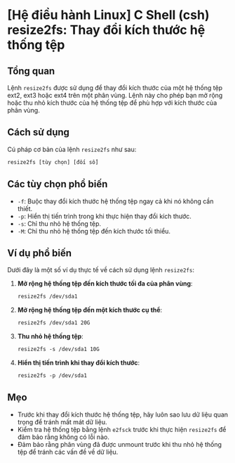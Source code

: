 # [Hệ điều hành Linux] C Shell (csh) resize2fs: Thay đổi kích thước hệ thống tệp

## Tổng quan
Lệnh `resize2fs` được sử dụng để thay đổi kích thước của một hệ thống tệp ext2, ext3 hoặc ext4 trên một phân vùng. Lệnh này cho phép bạn mở rộng hoặc thu nhỏ kích thước của hệ thống tệp để phù hợp với kích thước của phân vùng.

## Cách sử dụng
Cú pháp cơ bản của lệnh `resize2fs` như sau:

```csh
resize2fs [tùy chọn] [đối số]
```

## Các tùy chọn phổ biến
- `-f`: Buộc thay đổi kích thước hệ thống tệp ngay cả khi nó không cần thiết.
- `-p`: Hiển thị tiến trình trong khi thực hiện thay đổi kích thước.
- `-s`: Chỉ thu nhỏ hệ thống tệp.
- `-M`: Chỉ thu nhỏ hệ thống tệp đến kích thước tối thiểu.

## Ví dụ phổ biến
Dưới đây là một số ví dụ thực tế về cách sử dụng lệnh `resize2fs`:

1. **Mở rộng hệ thống tệp đến kích thước tối đa của phân vùng**:
   ```csh
   resize2fs /dev/sda1
   ```

2. **Mở rộng hệ thống tệp đến một kích thước cụ thể**:
   ```csh
   resize2fs /dev/sda1 20G
   ```

3. **Thu nhỏ hệ thống tệp**:
   ```csh
   resize2fs -s /dev/sda1 10G
   ```

4. **Hiển thị tiến trình khi thay đổi kích thước**:
   ```csh
   resize2fs -p /dev/sda1
   ```

## Mẹo
- Trước khi thay đổi kích thước hệ thống tệp, hãy luôn sao lưu dữ liệu quan trọng để tránh mất mát dữ liệu.
- Kiểm tra hệ thống tệp bằng lệnh `e2fsck` trước khi thực hiện `resize2fs` để đảm bảo rằng không có lỗi nào.
- Đảm bảo rằng phân vùng đã được unmount trước khi thu nhỏ hệ thống tệp để tránh các vấn đề về dữ liệu.